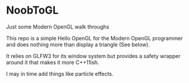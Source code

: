# NoobToGL
Just some Modern OpenGL walk throughs

This repo is a simple Hello OpenGL for the Modern OpenGL programmer and does nothing more than display a triangle (See below).

It relies on GLFW3 for its window system but provides a safety wrapper around it that makes it more C++11ish.

I may in time add things like particle effects.
